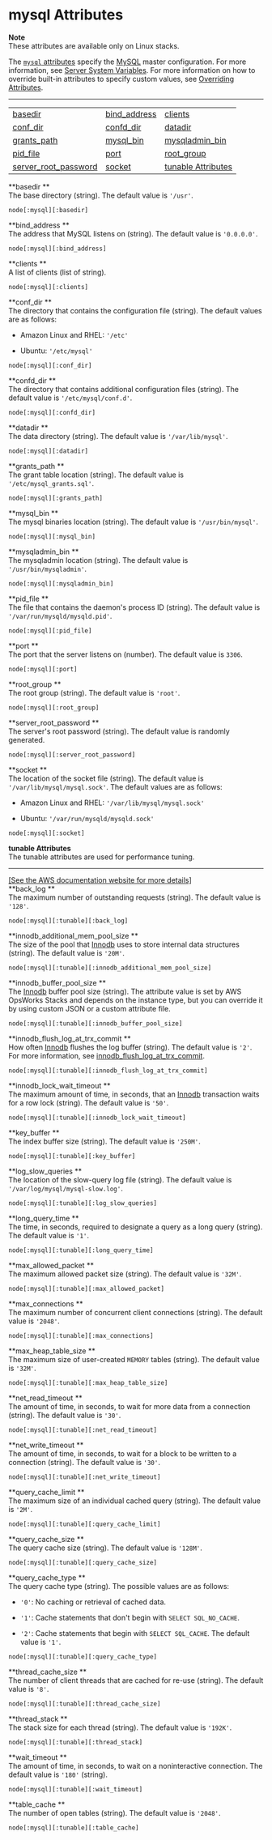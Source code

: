 # mysql Attributes<a name="attributes-recipes-mysql"></a>

**Note**  
These attributes are available only on Linux stacks\.

The [`mysql` attributes](https://github.com/aws/opsworks-cookbooks/blob/release-chef-11.10/mysql/attributes/server.rb) specify the [MySQL](http://www.mysql.com/) master configuration\. For more information, see [Server System Variables](http://dev.mysql.com/doc/refman/5.1/en/server-system-variables.html)\. For more information on how to override built\-in attributes to specify custom values, see [Overriding Attributes](workingcookbook-attributes.md)\.


****  

|  |  |  | 
| --- |--- |--- |
| [basedir ](#attributes-recipes-mysql-basedir) | [bind\_address ](#attributes-recipes-mysql-bind) | [clients ](#attributes-recipes-mysql-clients) | 
| [conf\_dir ](#attributes-recipes-mysql-conf) | [confd\_dir ](#attributes-recipes-mysql-confd) | [datadir ](#attributes-recipes-mysql-datadir) | 
| [grants\_path ](#attributes-recipes-mysql-grants) | [mysql\_bin ](#attributes-recipes-mysql-bin) | [mysqladmin\_bin ](#attributes-recipes-mysql-admin-bin) | 
| [pid\_file ](#attributes-recipes-mysql-pid) | [port ](#attributes-recipes-mysql-port) | [root\_group ](#attributes-recipes-mysql-group) | 
| [server\_root\_password ](#attributes-recipes-mysql-pwd) | [socket ](#attributes-recipes-mysql-socket) | [tunable Attributes](#attributes-recipes-mysql-tunable) | 

**basedir **  
The base directory \(string\)\. The default value is `'/usr'`\.  

```
node[:mysql][:basedir]
```

**bind\_address **  
The address that MySQL listens on \(string\)\. The default value is `'0.0.0.0'`\.  

```
node[:mysql][:bind_address]
```

**clients **  
A list of clients \(list of string\)\.  

```
node[:mysql][:clients]
```

**conf\_dir **  
The directory that contains the configuration file \(string\)\. The default values are as follows:  

+ Amazon Linux and RHEL: `'/etc'`

+ Ubuntu: `'/etc/mysql'`

```
node[:mysql][:conf_dir]
```

**confd\_dir **  
The directory that contains additional configuration files \(string\)\. The default value is `'/etc/mysql/conf.d'`\.  

```
node[:mysql][:confd_dir]
```

**datadir **  
The data directory \(string\)\. The default value is `'/var/lib/mysql'`\.  

```
node[:mysql][:datadir]
```

**grants\_path **  
The grant table location \(string\)\. The default value is `'/etc/mysql_grants.sql'`\.  

```
node[:mysql][:grants_path]
```

**mysql\_bin **  
The mysql binaries location \(string\)\. The default value is `'/usr/bin/mysql'`\.  

```
node[:mysql][:mysql_bin]
```

**mysqladmin\_bin **  
The mysqladmin location \(string\)\. The default value is `'/usr/bin/mysqladmin'`\.  

```
node[:mysql][:mysqladmin_bin]
```

**pid\_file **  
The file that contains the daemon's process ID \(string\)\. The default value is `'/var/run/mysqld/mysqld.pid'`\.  

```
node[:mysql][:pid_file]
```

**port **  
The port that the server listens on \(number\)\. The default value is `3306`\.  

```
node[:mysql][:port]
```

**root\_group **  
The root group \(string\)\. The default value is `'root'`\.  

```
node[:mysql][:root_group]
```

**server\_root\_password **  
The server's root password \(string\)\. The default value is randomly generated\.  

```
node[:mysql][:server_root_password]
```

**socket **  
The location of the socket file \(string\)\. The default value is `'/var/lib/mysql/mysql.sock'`\. The default values are as follows:  

+ Amazon Linux and RHEL: `'/var/lib/mysql/mysql.sock'`

+ Ubuntu: `'/var/run/mysqld/mysqld.sock'`

```
node[:mysql][:socket]
```

**tunable Attributes**  
The tunable attributes are used for performance tuning\.    
****    
[\[See the AWS documentation website for more details\]](http://docs.aws.amazon.com/opsworks/latest/userguide/attributes-recipes-mysql.html)  
**back\_log **  
The maximum number of outstanding requests \(string\)\. The default value is `'128'`\.  

```
node[:mysql][:tunable][:back_log]
```  
**innodb\_additional\_mem\_pool\_size **  
The size of the pool that [Innodb](http://dev.mysql.com/doc/refman/5.5/en/innodb-storage-engine.html) uses to store internal data structures \(string\)\. The default value is `'20M'`\.  

```
node[:mysql][:tunable][:innodb_additional_mem_pool_size]
```  
**innodb\_buffer\_pool\_size **  
The [Innodb](http://dev.mysql.com/doc/refman/5.5/en/innodb-storage-engine.html) buffer pool size \(string\)\. The attribute value is set by AWS OpsWorks Stacks and depends on the instance type, but you can override it by using custom JSON or a custom attribute file\.   

```
node[:mysql][:tunable][:innodb_buffer_pool_size]
```  
**innodb\_flush\_log\_at\_trx\_commit **  
How often [Innodb](http://dev.mysql.com/doc/refman/5.5/en/innodb-storage-engine.html) flushes the log buffer \(string\)\. The default value is `'2'`\. For more information, see [innodb\_flush\_log\_at\_trx\_commit](http://dev.mysql.com/doc/refman/5.1/en/innodb-parameters.html#sysvar_innodb_flush_log_at_trx_commit)\.  

```
node[:mysql][:tunable][:innodb_flush_log_at_trx_commit]
```  
**innodb\_lock\_wait\_timeout **  
The maximum amount of time, in seconds, that an [Innodb](http://dev.mysql.com/doc/refman/5.5/en/innodb-storage-engine.html) transaction waits for a row lock \(string\)\. The default value is `'50'`\.  

```
node[:mysql][:tunable][:innodb_lock_wait_timeout]
```  
**key\_buffer **  
The index buffer size \(string\)\. The default value is `'250M'`\.  

```
node[:mysql][:tunable][:key_buffer]
```  
**log\_slow\_queries **  
The location of the slow\-query log file \(string\)\. The default value is `'/var/log/mysql/mysql-slow.log'`\.  

```
node[:mysql][:tunable][:log_slow_queries]
```  
**long\_query\_time **  
The time, in seconds, required to designate a query as a long query \(string\)\. The default value is `'1'`\.  

```
node[:mysql][:tunable][:long_query_time]
```  
**max\_allowed\_packet **  
The maximum allowed packet size \(string\)\. The default value is `'32M'`\.  

```
node[:mysql][:tunable][:max_allowed_packet]
```  
**max\_connections **  
The maximum number of concurrent client connections \(string\)\. The default value is `'2048'`\.  

```
node[:mysql][:tunable][:max_connections]
```  
**max\_heap\_table\_size **  
The maximum size of user\-created `MEMORY` tables \(string\)\. The default value is `'32M'`\.  

```
node[:mysql][:tunable][:max_heap_table_size]
```  
**net\_read\_timeout **  
The amount of time, in seconds, to wait for more data from a connection \(string\)\. The default value is `'30'`\.  

```
node[:mysql][:tunable][:net_read_timeout]
```  
**net\_write\_timeout **  
The amount of time, in seconds, to wait for a block to be written to a connection \(string\)\. The default value is `'30'`\.  

```
node[:mysql][:tunable][:net_write_timeout]
```  
**query\_cache\_limit **  
The maximum size of an individual cached query \(string\)\. The default value is `'2M'`\.  

```
node[:mysql][:tunable][:query_cache_limit]
```  
**query\_cache\_size **  
The query cache size \(string\)\. The default value is `'128M'`\.  

```
node[:mysql][:tunable][:query_cache_size]
```  
**query\_cache\_type **  
The query cache type \(string\)\. The possible values are as follows:  

+ `'0'`: No caching or retrieval of cached data\.

+ `'1'`: Cache statements that don't begin with `SELECT SQL_NO_CACHE`\. 

+ `'2'`: Cache statements that begin with `SELECT SQL_CACHE`\. 
The default value is `'1'`\.  

```
node[:mysql][:tunable][:query_cache_type]
```  
**thread\_cache\_size **  
The number of client threads that are cached for re\-use \(string\)\. The default value is `'8'`\.  

```
node[:mysql][:tunable][:thread_cache_size]
```  
**thread\_stack **  
The stack size for each thread \(string\)\. The default value is `'192K'`\.  

```
node[:mysql][:tunable][:thread_stack]
```  
**wait\_timeout **  
The amount of time, in seconds, to wait on a noninteractive connection\. The default value is `'180'` \(string\)\.  

```
node[:mysql][:tunable][:wait_timeout]
```  
**table\_cache **  
The number of open tables \(string\)\. The default value is `'2048'`\.  

```
node[:mysql][:tunable][:table_cache]
```
